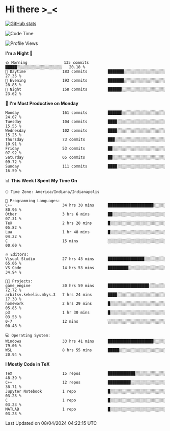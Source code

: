 # Hi there \>_<

[![GitHub stats](https://github-readme-stats.vercel.app/api?username=ARessegetesStery&show_icons=true&theme=transparent)](https://github.com/anuraghazra/github-readme-stats)

<!--START_SECTION:waka-->
![Code Time](http://img.shields.io/badge/Code%20Time-859%20hrs%2020%20mins-blue)

![Profile Views](http://img.shields.io/badge/Profile%20Views-3-blue)

**I'm a Night 🦉** 

```text
🌞 Morning                135 commits         █████░░░░░░░░░░░░░░░░░░░░   20.18 % 
🌆 Daytime                183 commits         ███████░░░░░░░░░░░░░░░░░░   27.35 % 
🌃 Evening                193 commits         ███████░░░░░░░░░░░░░░░░░░   28.85 % 
🌙 Night                  158 commits         ██████░░░░░░░░░░░░░░░░░░░   23.62 % 
```
📅 **I'm Most Productive on Monday** 

```text
Monday                   161 commits         ██████░░░░░░░░░░░░░░░░░░░   24.07 % 
Tuesday                  104 commits         ████░░░░░░░░░░░░░░░░░░░░░   15.55 % 
Wednesday                102 commits         ████░░░░░░░░░░░░░░░░░░░░░   15.25 % 
Thursday                 73 commits          ███░░░░░░░░░░░░░░░░░░░░░░   10.91 % 
Friday                   53 commits          ██░░░░░░░░░░░░░░░░░░░░░░░   07.92 % 
Saturday                 65 commits          ██░░░░░░░░░░░░░░░░░░░░░░░   09.72 % 
Sunday                   111 commits         ████░░░░░░░░░░░░░░░░░░░░░   16.59 % 
```


📊 **This Week I Spent My Time On** 

```text
🕑︎ Time Zone: America/Indiana/Indianapolis

💬 Programming Languages: 
C++                      34 hrs 30 mins      ████████████████████░░░░░   80.96 % 
Other                    3 hrs 6 mins        ██░░░░░░░░░░░░░░░░░░░░░░░   07.31 % 
TeX                      2 hrs 28 mins       █░░░░░░░░░░░░░░░░░░░░░░░░   05.82 % 
Lua                      1 hr 48 mins        █░░░░░░░░░░░░░░░░░░░░░░░░   04.22 % 
C                        15 mins             ░░░░░░░░░░░░░░░░░░░░░░░░░   00.60 % 

🔥 Editors: 
Visual Studio            27 hrs 43 mins      ████████████████░░░░░░░░░   65.06 % 
VS Code                  14 hrs 53 mins      █████████░░░░░░░░░░░░░░░░   34.94 % 

🐱‍💻 Projects: 
game_engine              30 hrs 59 mins      ██████████████████░░░░░░░   72.72 % 
arbitsv.kekeliu.mkys.3   7 hrs 24 mins       ████░░░░░░░░░░░░░░░░░░░░░   17.38 % 
homework                 2 hrs 29 mins       █░░░░░░░░░░░░░░░░░░░░░░░░   05.85 % 
p3                       1 hr 30 mins        █░░░░░░░░░░░░░░░░░░░░░░░░   03.53 % 
0-7                      12 mins             ░░░░░░░░░░░░░░░░░░░░░░░░░   00.48 % 

💻 Operating System: 
Windows                  33 hrs 41 mins      ████████████████████░░░░░   79.06 % 
WSL                      8 hrs 55 mins       █████░░░░░░░░░░░░░░░░░░░░   20.94 % 
```

**I Mostly Code in TeX** 

```text
TeX                      15 repos            ████████████░░░░░░░░░░░░░   48.39 % 
C++                      12 repos            ██████████░░░░░░░░░░░░░░░   38.71 % 
Jupyter Notebook         1 repo              █░░░░░░░░░░░░░░░░░░░░░░░░   03.23 % 
C                        1 repo              █░░░░░░░░░░░░░░░░░░░░░░░░   03.23 % 
MATLAB                   1 repo              █░░░░░░░░░░░░░░░░░░░░░░░░   03.23 % 
```




 Last Updated on 08/04/2024 04:22:15 UTC
<!--END_SECTION:waka-->
